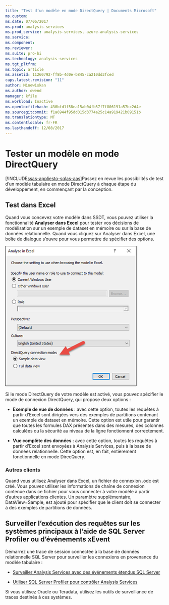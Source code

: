 ```yaml
---
title: "Test d’un modèle en mode DirectQuery | Documents Microsoft"
ms.custom: 
ms.date: 07/06/2017
ms.prod: analysis-services
ms.prod_service: analysis-services, azure-analysis-services
ms.service: 
ms.component: 
ms.reviewer: 
ms.suite: pro-bi
ms.technology: analysis-services
ms.tgt_pltfrm: 
ms.topic: article
ms.assetid: 11260792-ff8b-4d0e-b845-ca210dd3fced
caps.latest.revision: "11"
author: Minewiskan
ms.author: owend
manager: kfile
ms.workload: Inactive
ms.openlocfilehash: 430bfd1f58ea15ab04fb57f7f806191a57bc2d4e
ms.sourcegitcommit: f1a6944f95dd015d3774a25c14a919421b09151b
ms.translationtype: MT
ms.contentlocale: fr-FR
ms.lasthandoff: 12/08/2017
---
```

# <a name="test-a-model-in-directquery-mode"></a>Tester un modèle en mode DirectQuery
[!INCLUDE[ssas-appliesto-sqlas-aas](../../includes/ssas-appliesto-sqlas-aas.md)]Passez en revue les possibilités de test d’un modèle tabulaire en mode DirectQuery à chaque étape du développement, en commençant par la conception.  
  
## <a name="test-in-excel"></a>Test dans Excel 
  
 Quand vous concevez votre modèle dans SSDT, vous pouvez utiliser la fonctionnalité **Analyser dans Excel** pour tester vos décisions de modélisation sur un exemple de dataset en mémoire ou sur la base de données relationnelle.  Quand vous cliquez sur Analyser dans Excel, une boîte de dialogue s’ouvre pour vous permettre de spécifier des options.
 
 ![Analyser dans Excel les options DirectQuery](../../analysis-services/tabular-models/media/analyze-in-excel-directquery-options.png)
 
 Si le mode DirectQuery de votre modèle est activé, vous pouvez spécifier le mode de connexion DirectQuery, qui propose deux options :
 - **Exemple de vue de données** : avec cette option, toutes les requêtes à partir d’Excel sont dirigées vers des exemples de partitions contenant un exemple de dataset en mémoire. Cette option est utile pour garantir que toutes les formules DAX présentes dans des mesures, des colonnes calculées ou la sécurité au niveau de la ligne fonctionnent correctement.
 
 - **Vue complète des données** : avec cette option, toutes les requêtes à partir d’Excel sont envoyées à Analysis Services, puis à la base de données relationnelle. Cette option est, en fait, entièrement fonctionnelle en mode DirecQuery.
 
 ### <a name="other-clients"></a>Autres clients
 Quand vous utilisez Analyser dans Excel, un fichier de connexion .odc est créé. Vous pouvez utiliser les informations de chaîne de connexion contenue dans ce fichier pour vous connecter à votre modèle à partir d’autres applications clientes. Un paramètre supplémentaire, DataView=Sample, est ajouté pour spécifier que le client doit se connecter à des exemples de partitions de données.  
  
## <a name="monitor-query-execution-on-backend-systems-using-xevents-or-sql-profiler"></a>Surveiller l’exécution des requêtes sur les systèmes principaux à l’aide de SQL Server Profiler ou d’événements xEvent 
 Démarrez une trace de session connectée à la base de données relationnelle SQL Server pour surveiller les connexions en provenance du modèle tabulaire :  
  
-   [Surveiller Analysis Services avec des événements étendus SQL Server](../../analysis-services/instances/monitor-analysis-services-with-sql-server-extended-events.md)  
  
-   [Utiliser SQL Server Profiler pour contrôler Analysis Services](../../analysis-services/instances/use-sql-server-profiler-to-monitor-analysis-services.md)  
  
 Si vous utilisez Oracle ou Teradata, utilisez les outils de surveillance de traces destinés à ces systèmes.  
  
  
